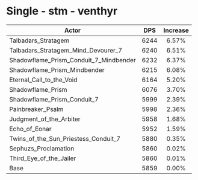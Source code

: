 # Single - stm - venthyr
| Actor | DPS | Increase |
|---|:---:|:---:|
|Talbadars_Stratagem|6244|6.57%|
|Talbadars_Stratagem_Mind_Devourer_7|6240|6.51%|
|Shadowflame_Prism_Conduit_7_Mindbender|6232|6.37%|
|Shadowflame_Prism_Mindbender|6215|6.08%|
|Eternal_Call_to_the_Void|6164|5.20%|
|Shadowflame_Prism|6076|3.70%|
|Shadowflame_Prism_Conduit_7|5999|2.39%|
|Painbreaker_Psalm|5998|2.36%|
|Judgment_of_the_Arbiter|5958|1.68%|
|Echo_of_Eonar|5952|1.59%|
|Twins_of_the_Sun_Priestess_Conduit_7|5880|0.35%|
|Sephuzs_Proclamation|5860|0.02%|
|Third_Eye_of_the_Jailer|5860|0.01%|
|Base|5859|0.00%|
